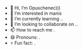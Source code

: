 - 👋 Hi, I’m Opuschenec)))
- 👀 I’m interested in manis
- 🌱 I’m currently learning ..
- 💞️ I’m looking to collaborate on ..
- 📫 How to reach me .
- 😄 Pronouns: .
- ⚡ Fun fact: .

<!---
Opuschenec/Opuschenec is a ✨ special ✨ repository because its `README.md` (this file) appears on your GitHub profile.
You can click the Preview link to take a look at your changes.
--->
